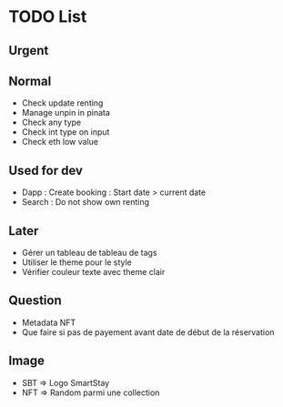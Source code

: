 # TODO List

## Urgent

## Normal

* Check update renting
* Manage unpin in pinata
* Check any type
* Check int type on input
* Check eth low value

## Used for dev

* Dapp : Create booking : Start date > current date
* Search : Do not show own renting

## Later


* Gérer un tableau de tableau de tags
* Utiliser le theme pour le style
* Vérifier couleur texte avec theme clair

## Question

* Metadata NFT
* Que faire si pas de payement avant date de début de la réservation

## Image

* SBT => Logo SmartStay
* NFT  => Random parmi une collection
